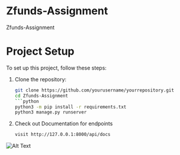 # Zfunds-Assignment
Zfunds-Assignment
# Project Setup

To set up this project, follow these steps:

1. Clone the repository:
   ```bash
   git clone https://github.com/yourusername/yourrepository.git
   cd Zfunds-Assignment
   ```python
   python3 -m pip install -r requirements.txt
   python3 manage.py runserver

2. Check out Documentation for endpoints
   ```bash
   visit http://127.0.0.1:8000/api/docs
![Alt Text](https://github.com/SumitMahar/Zfunds-Assignment/blob/master/Screenshot%202023-09-28%20at%2010.45.17%20AM.png)

